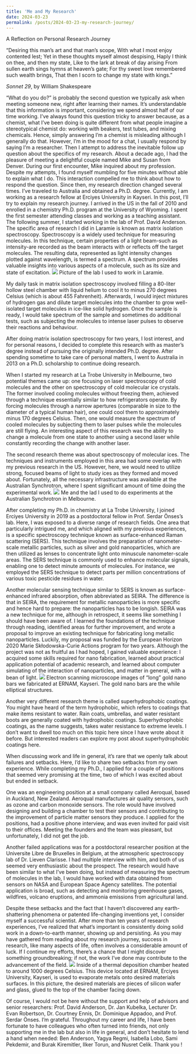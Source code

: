 ```yaml
---
title: 'Me and My Research'
date: 2024-03-23
permalink: /posts/2024-03-23-my-research-journey/ 
---
```

A Reflection on Personal Research Journey


“Desiring this man’s art and that man’s scope,                                                                                   With what I most enjoy contented lest;                                                                                            Yet in these thoughts myself almost despising,                                                                                  Haply I think on thee, and then my state,                                                                                        Like to the lark at break of day arising                                                                                         From sullen earth sings hymns at heaven’s gate;                                                                                   For thy sweet love remembered such wealth brings,                                                                                That then I scorn to change my state with kings.”


*Sonnet 29*, by William Shakespeare

“What do you do?” is probably the second question we typically ask when meeting someone new, right after learning their names. It’s understandable that this information is important, considering we spend almost half of our time working.
I’ve always found this question tricky to answer because, as a chemist, what I’ve been doing is quite different from what people imagine a stereotypical chemist do: working with beakers, test tubes, and mixing chemicals. Hence, simply answering I’m a chemist is misleading although I generally do that. However, I’m in the mood for a chat, I usually respond by saying I’m a researcher. Then I attempt to address the inevitable follow up question about the specifics of my research.
About a decade ago, I had the pleasure of meeting a delightful couple named Mike and Susan from Denver. During our first encounter, Mike inquired about my profession. Despite my attempts, I found myself mumbling for five minutes without able to explain what I do. This interaction compelled me to think about how to respond the question.
Since then, my research direction changed several times. I’ve traveled to Australia and obtained a Ph.D. degree. Currently, I am working as a research fellow at Erciyes University in Kayseri. In this post, I’ll try to explain my research journey.
I arrived in the US in the fall of 2010 and enrolled in a chemistry Ph.D. program at the University of Wyoming. I spent the first semester attending classes and working as a teaching assistant. The following summer, I started working in the lab of Prof. David Anderson.
The specific area of research I did in Laramie is known as matrix isolation spectroscopy. Spectroscopy is a widely used technique for measuring molecules. In this technique, certain properties of a light beam-such as intensity-are recorded as the beam interacts with or reflects off the target molecules. The resulting data, represented as light intensity changes plotted against wavelength, is termed a spectrum. A spectrum provides valuable insights into various aspects of a molecule, such as its size and state of excitation.
![](/images/Laramie_lab1.jpg)
Picture of the lab I used to work in Laramie.


My daily task in matrix isolation spectroscopy involved filling a 80-liter hollow steel chamber with liquid helium to cool it to minus 270 degrees Celsius (which is about 455 Fahrenheit). Afterwards, I would inject mixtures of hydrogen gas and dilute target molecules into the chamber to grow well-isolated target molecules in ice-like solid hydrogen. Once the sample is ready, I would take spectrum of the sample and sometimes do additional tests, such as subjecting the molecules to intense laser pulses to observe their reactions and behaviour.

After doing matrix isolation spectroscopy for two years, I lost interest, and for personal reasons, I decided to complete this research with as master’s degree instead of pursuing the originally intended Ph.D. degree. After spending sometime to take care of personal matters, I went to Australia in 2013 on a Ph.D. scholarship to continue doing research.

When I started my research at La Trobe University in Melbourne, two potential themes came up: one focusing on laser spectroscopy of cold molecules and the other on spectroscopy of cold molecular ice crystals. The former involved cooling molecules without freezing them, achieved through a technique essentially similar to how refrigerators operate. By forcing molecules through a narrow apertures (comparable in size to the diameter of a typical human hair), one could cool them to approximately minus 170 degrees Celsius. Then, one would measure the spectrum of cooled molecules by subjecting them to laser pulses while the molecules are still flying. An interesting aspect of this research was the ability to change a molecule from one state to another using a second laser while constantly recording the change with another laser.

The second research theme was about spectroscopy of molecular ices. The techniques and instruments employed in this area had some overlap with my previous research in the US. However, here, we would need to utilize strong, focused beams of light to study ices as they formed and moved about. Fortunately, all the necessary infrastructure was available at the Australian Synchrotron, where I spent significant amount of time doing the experimental work.
![](/images/Synchrotron-my-photo.jpg)
Me and the lad I used to do experiments at the Australian Synchrotron in Melbourne.

After completing my Ph.D. in chemistry at La Trobe University, I joined Erciyes University in 2019 as a postdoctoral fellow in Prof. Serdar Önses’s lab. Here, I was exposed to a diverse range of research fields. One area that particularly intrigued me, and which aligned with my previous experiences, is a specific spectroscopy technique known as surface-enhanced Raman scattering (SERS). This technique involves the preparation of nanometer-scale metallic particles, such as silver and gold nanoparticles, which are then utilized as lenses to concentrate light onto minuscule nanometer-scale areas. The SERS technique is commonly used to enhance molecular signals, enabling one to detect minute amounts of molecules. For instance, we employed the SERS technique to detect parts per million concentrations of various toxic pesticide residues in water.

Another molecular sensing technique similar to SERS is known as surface-enhanced infrared absorption, often abbreviated as SEIRA. The difference is that in SEIRA, the requirement for metallic nanoparticles is more specific and hence hard to prepare: the nanoparticles has to be longish. SEIRA was a new technique for me, although in retrospect, it seems like something I should have been aware of. I learned the foundations of the technique through reading, identified areas for further improvement, and wrote a proposal to improve an existing technique for fabricating long metallic nanoparticles. Luckily, my proposal was funded by the European Horizon 2020 Marie Skłodowska-Curie Actions program for two years. Although the project was not as fruitful as I had hoped, I gained valuable experience: I acquired some skills required for nano fabrication, learned about practical application potential of academic research, and learned about computer simulating of the interaction of nanoparticles, and matter in general, with a bean of light. 
![](/images/SEM-images.jpg)
Electron scanning microscope images of “long” gold nano bars we fabricated at ERNAM, Kayseri. The gold nano bars are the while elliptical structures.

Another very different research theme is called superhydrophobic coatings. You might have heard of the term hydrophobic, which refers to coatings that make items resistant to water. Rain coats, umbrellas, and water resistant boots are generally coated with hydrophobic coatings. Superhydrophobic coatings, as the name suggests, takes water resistance to extreme levels. I don’t want to dwell too much on this topic here since I have wrote about it before. But interested readers can explore my post about superhydrophobic coatings here.

When discussing work and life in general, it’s rare that we openly talk about failures and setbacks. Here, I’d like to share two setbacks from my own experience.
While completing my Ph.D., I applied for a couple of positions that seemed very promising at the time, two of which I was excited about but ended in setback.

One was an engineering position at a small company called Aeroqual, based in Auckland, New Zealand. Aeroqual manufactures air quality sensors, such as ozone and carbon monoxide sensors. The role would have involved designing and building a chamber to test their sensors and contributing to the improvement of particle matter sensors they produce. I applied for the positions, had a positive phone interview, and was even invited for paid visit to their offices. Meeting the founders and the team was pleasant, but unfortunately, I did not get the job.

Another failed applications was for a postdoctoral researcher position at the Universite Libre de Bruxelles in Belgium, at the atmospheric spectroscopy lab of Dr. Lieven Clarisse. I had multiple interview with him, and both of us seemed very enthusiastic about the prospect. The research would have been similar to what I’ve been doing, but instead of measuring the spectrum of molecules in the lab, I would have worked with data obtained from sensors on NASA and European Space Agency satellites. The potential application is broad, such as detecting and monitoring greenhouse gases, wildfires, volcano eruptions, and ammonia emissions from agricultural land.

Despite these setbacks and the fact that I haven’t discovered any earth-shattering phenomena or patented life-changing inventions yet, I consider myself a successful scientist. After more than ten years of research experiences, I’ve realized that what’s important is consistently doing solid work in a down-to-earth manner, showing up and persisting. As you may have gathered from reading about my research journey, success in research, like many aspects of life, often involves a considerable amount of luck. If I continue my efforts, there’s a chance that I might discover something groundbreaking; if not, the work I’ve done may contribute to the advancement of the field. 
![](/images/CVD-picture1.jpg)
Inside of a thermal deposition chamber heated to around 1000 degrees Celsius. This device located at ERNAM, Erciyes University, Kayseri, is used to evaporate metals onto desired materials surfaces. In this picture, the desired materials are pieces of silicon wafer and glass, glued to the top of the chamber facing down.


Of course, I would not be here without the support and help of advisors and senior researchers: Prof. David Anderson, Dr. Jan Kubelka, Lecturer Dr. Evan Robertson, Dr. Courtney Ennis, Dr. Dominique Appadoo, and Prof. Serdar Önses. I’m grateful.
Throughout my career and life, I have been fortunate to have colleagues who often turned into friends, not only supporting me in the lab but also in life in general, and don’t hesitate to lend a hand when needed: Ben Anderson, Yagya Regmi, Isabella Lobo, Sami Pekdemir, and Burak Kiremitler, Ilker Torun, and Nusret Celik. Thank you !
